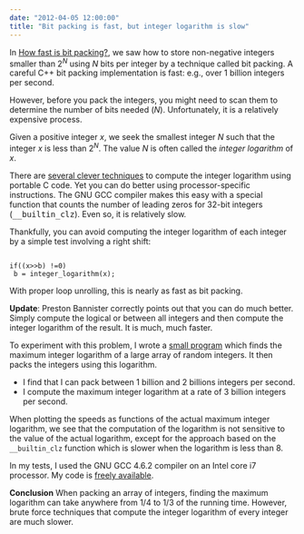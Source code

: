 ```yaml
---
date: "2012-04-05 12:00:00"
title: "Bit packing is fast, but integer logarithm is slow"
---
```




In [How fast is bit packing?](/lemire/blog/2012/03/06/how-fast-is-bit-packing/), we saw how to store non-negative integers smaller than 2<sup><em>N</em></sup> using _N_ bits per integer by a technique called bit packing. A careful C++ bit packing implementation is fast: e.g., over 1 billion integers per second.

However, before you pack the integers, you might need to scan them to determine the number of bits needed (<em>N</em>). Unfortunately, it is a relatively expensive process.

Given a positive integer <em>x</em>, we seek the smallest integer _N_ such that the integer _x_ is less than 2<sup><em>N</em></sup>. The value _N_ is often called the <em>integer logarithm</em> of <em>x</em>.

There are [several clever techniques](http://graphics.stanford.edu/~seander/bithacks.html#IntegerLog) to compute the integer logarithm using portable C code. Yet you can do better using processor-specific instructions. The GNU GCC compiler makes this easy with a special function that counts the number of leading zeros for 32-bit integers (<tt>__builtin_clz</tt>). Even so, it is relatively slow.

Thankfully, you can avoid computing the integer logarithm of each integer by a simple test involving a right shift:<br/>
<code><br/>
if((x>>b) !=0)<br/>
b = integer_logarithm(x);<br/>
</code><br/>
With proper loop unrolling, this is nearly as fast as bit packing.

__Update__: Preston Bannister correctly points out that you can do much better. Simply compute the logical or between all integers and then compute the integer logarithm of the result. It is much, much faster.

To experiment with this problem, I wrote a [small program](https://github.com/lemire/Code-used-on-Daniel-Lemire-s-blog/tree/master/2012/04/05/bit-packing-is-fast-but-integer-logarithm-is-slow) which finds the maximum integer logarithm of a large array of random integers. It then packs the integers using this logarithm.

- I find that I can pack between 1 billion and 2 billions integers per second.
- I compute the maximum integer logarithm at a rate of 3 billion integers per second.


When plotting the speeds as functions of the actual maximum integer logarithm, we see that the computation of the logarithm is not sensitive to the value of the actual logarithm, except for the approach based on the `__builtin_clz` function which is slower when the logarithm is less than 8.

In my tests, I used the GNU GCC 4.6.2 compiler on an Intel core i7 processor. My code is [freely available](https://github.com/lemire/Code-used-on-Daniel-Lemire-s-blog/tree/master/2012/04/05/bit-packing-is-fast-but-integer-logarithm-is-slow).

__Conclusion__ When packing an array of integers, finding the maximum logarithm can take anywhere from 1/4 to 1/3 of the running time. However, brute force techniques that compute the integer logarithm of every integer are much slower.

